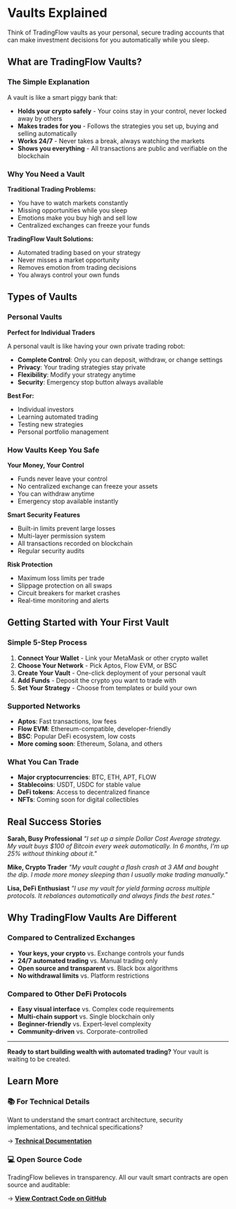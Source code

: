 # Vaults Explained

Think of TradingFlow vaults as your personal, secure trading accounts that can make investment decisions for you automatically while you sleep.

## What are TradingFlow Vaults?

### The Simple Explanation
A vault is like a smart piggy bank that:
- **Holds your crypto safely** - Your coins stay in your control, never locked away by others
- **Makes trades for you** - Follows the strategies you set up, buying and selling automatically
- **Works 24/7** - Never takes a break, always watching the markets
- **Shows you everything** - All transactions are public and verifiable on the blockchain

### Why You Need a Vault

**Traditional Trading Problems:**
- You have to watch markets constantly
- Missing opportunities while you sleep
- Emotions make you buy high and sell low
- Centralized exchanges can freeze your funds

**TradingFlow Vault Solutions:**
- Automated trading based on your strategy
- Never misses a market opportunity
- Removes emotion from trading decisions
- You always control your own funds

## Types of Vaults

### Personal Vaults
**Perfect for Individual Traders**

A personal vault is like having your own private trading robot:
- **Complete Control**: Only you can deposit, withdraw, or change settings
- **Privacy**: Your trading strategies stay private
- **Flexibility**: Modify your strategy anytime
- **Security**: Emergency stop button always available

**Best For:**
- Individual investors
- Learning automated trading
- Testing new strategies
- Personal portfolio management

### How Vaults Keep You Safe

**Your Money, Your Control**
- Funds never leave your control
- No centralized exchange can freeze your assets
- You can withdraw anytime
- Emergency stop available instantly

**Smart Security Features**
- Built-in limits prevent large losses
- Multi-layer permission system
- All transactions recorded on blockchain
- Regular security audits

**Risk Protection**
- Maximum loss limits per trade
- Slippage protection on all swaps
- Circuit breakers for market crashes
- Real-time monitoring and alerts

## Getting Started with Your First Vault

### Simple 5-Step Process

1. **Connect Your Wallet** - Link your MetaMask or other crypto wallet
2. **Choose Your Network** - Pick Aptos, Flow EVM, or BSC
3. **Create Your Vault** - One-click deployment of your personal vault
4. **Add Funds** - Deposit the crypto you want to trade with
5. **Set Your Strategy** - Choose from templates or build your own

### Supported Networks
- **Aptos**: Fast transactions, low fees
- **Flow EVM**: Ethereum-compatible, developer-friendly
- **BSC**: Popular DeFi ecosystem, low costs
- **More coming soon**: Ethereum, Solana, and others

### What You Can Trade
- **Major cryptocurrencies**: BTC, ETH, APT, FLOW
- **Stablecoins**: USDT, USDC for stable value
- **DeFi tokens**: Access to decentralized finance
- **NFTs**: Coming soon for digital collectibles

## Real Success Stories

**Sarah, Busy Professional**
*"I set up a simple Dollar Cost Average strategy. My vault buys $100 of Bitcoin every week automatically. In 6 months, I'm up 25% without thinking about it."*

**Mike, Crypto Trader**
*"My vault caught a flash crash at 3 AM and bought the dip. I made more money sleeping than I usually make trading manually."*

**Lisa, DeFi Enthusiast**
*"I use my vault for yield farming across multiple protocols. It rebalances automatically and always finds the best rates."*

## Why TradingFlow Vaults Are Different

### Compared to Centralized Exchanges
- **Your keys, your crypto** vs. Exchange controls your funds
- **24/7 automated trading** vs. Manual trading only
- **Open source and transparent** vs. Black box algorithms
- **No withdrawal limits** vs. Platform restrictions

### Compared to Other DeFi Protocols
- **Easy visual interface** vs. Complex code requirements
- **Multi-chain support** vs. Single blockchain only
- **Beginner-friendly** vs. Expert-level complexity
- **Community-driven** vs. Corporate-controlled

---

**Ready to start building wealth with automated trading?** Your vault is waiting to be created.

## Learn More

### 📚 **For Technical Details**
Want to understand the smart contract architecture, security implementations, and technical specifications? 

→ [**Technical Documentation**](../technical-documentation/smart-contracts.md)

### 💻 **Open Source Code**
TradingFlow believes in transparency. All our vault smart contracts are open source and auditable:

→ [**View Contract Code on GitHub**](https://github.com/TradingFlow-OpenSource/tradingflow-contracts)
